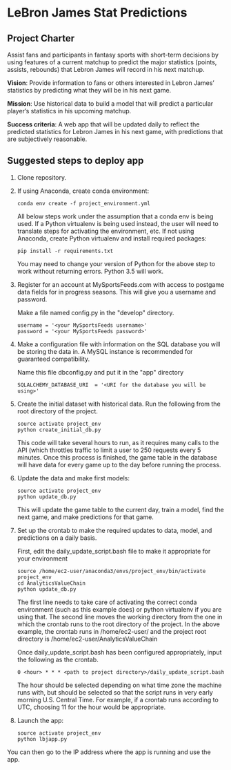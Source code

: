 # LeBron James Stat Predictions

## Project Charter

Assist fans and participants in fantasy sports with short-term decisions by using features of a current matchup to predict the major statistics (points, assists, rebounds) that Lebron James will record in his next matchup. 

**Vision**: Provide information to fans or others interested in Lebron James’ statistics by predicting what they will be in his next game.

**Mission**: Use historical data to build a model that will predict a particular player’s statistics in his upcoming matchup. 

**Success criteria**: A web app that will be updated daily to reflect the predicted statistics for Lebron James in his next game, with predictions that are subjectively reasonable. 

 
## Suggested steps to deploy app

1. Clone repository.

2. If using Anaconda, create conda environment:

    ```
    conda env create -f project_environment.yml
    ```
	
	All below steps work under the assumption that a conda env is being used. If a Python virtualenv is being used instead, the user will need to translate steps for activating the environment, etc.
	If not using Anaconda, create Python virtualenv and install required packages:
    
    ```
    pip install -r requirements.txt
    ```

	You may need to change your version of Python for the above step to work without returning errors. Python 3.5 will work.
	
4. Register for an account at MySportsFeeds.com with access to postgame data fields for in progress seasons. This will give you a username and password. 

	Make a file named config.py in the "develop" directory.
	```
	username = '<your MySportsFeeds username>'
	password = '<your MySportsFeeds password>'
	```
	
	
5. Make a configuration file with information on the SQL database you will be storing the data in. A MySQL instance is recommended for guaranteed compatibility. 

	Name this file dbconfig.py and put it in the "app" directory
	```
	SQLALCHEMY_DATABASE_URI  = '<URI for the database you will be using>'
	```



6. Create the initial dataset with historical data. Run the following from the root directory of the project. 

    ```
    source activate project_env
	python create_initial_db.py
    ```
	
	This code will take several hours to run, as it requires many calls to the API (which throttles traffic to limit a user to 250 requests every 5 minutes.
	Once this process is finished, the game table in the database will have data for every game up to the day before running the process. 

7. Update the data and make first models:

    ```
    source activate project_env
	python update_db.py
    ```
	This will update the game table to the current day, train a model, find the next game, and make predictions for that game. 

8. Set up the crontab to make the required updates to data, model, and predictions on a daily basis. 

	First, edit the daily_update_script.bash file to make it appropriate for your environment
	
	```
	source /home/ec2-user/anaconda3/envs/project_env/bin/activate project_env
	cd AnalyticsValueChain
	python update_db.py
	```
	
	The first line needs to take care of activating the correct conda environment (such as this example does) or python virtualenv if you are using that.
	The second line moves the working directory from the one in which the crontab runs to the root directory of the project. 
	In the above example, the crontab runs in /home/ec2-user/ and the project root directory is /home/ec2-user/AnalyticsValueChain
	
	Once daily_update_script.bash has been configured appropriately, input the following as the crontab.
	
	```
	0 <hour> * * * <path to project directory>/daily_update_script.bash
	```
	
	The hour should be selected depending on what time zone the machine runs with, but should be selected so that the script runs in very early morning U.S. Central Time.
	For example, if a crontab runs according to UTC, choosing 11 for the hour would be appropriate.
	
	
8. Launch the app:

    ```
	source activate project_env
    python lbjapp.py
    ```

You can then go to the IP address where the app is running and use the app.
